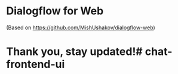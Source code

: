 # Dialogflow for Web 
(Based on https://github.com/MishUshakov/dialogflow-web)

# Thank you, stay updated!# chat-frontend-ui
